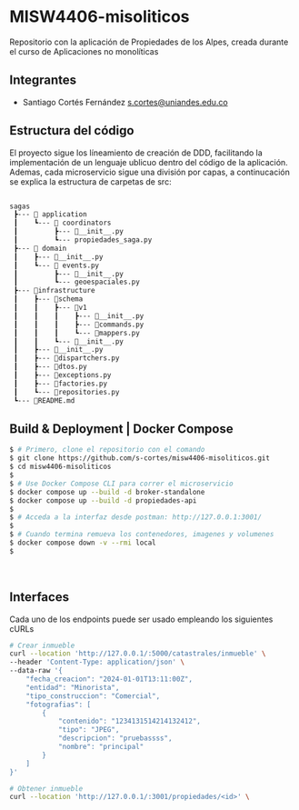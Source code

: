 # MISW4406-misoliticos
Repositorio con la aplicación de Propiedades de los Alpes, creada durante el curso de Aplicaciones no monolíticas

## Integrantes

* Santiago Cortés Fernández [s.cortes@uniandes.edu.co](mailto:s.cortes@uniandes.edu.co)

## Estructura del código

El proyecto sigue los líneamiento de creación de DDD, facilitando la implementación de un lenguaje ublicuo dentro del código de la aplicación. Ademas, cada microservicio sigue una división por capas, a continucación se explica la estructura de carpetas de src:
```bash 

sagas
 ┣--- 📂 application
 ┃    ┗--- 📂 coordinators
 ┃         ┣--- 📜__init__.py
 ┃         ┗--- propiedades_saga.py
 ┣--- 📂 domain
 ┃    ┣--- 📜__init__.py
 ┃    ┗--- 📂 events.py
 ┃         ┣--- 📜__init__.py
 ┃         ┗--- geoespaciales.py
 ┣--- 📂infrastructure
 ┃    ┣--- 📂schema
 ┃    ┃    ┣--- 📂v1
 ┃    ┃    ┃    ┣--- 📜__init__.py
 ┃    ┃    ┃    ┣--- 📜commands.py
 ┃    ┃    ┃    ┗--- 📜mappers.py
 ┃    ┃    ┗--- 📜__init__.py
 ┃    ┣--- 📜__init__.py
 ┃    ┣--- 📜dispartchers.py
 ┃    ┣--- 📜dtos.py
 ┃    ┣--- 📜exceptions.py
 ┃    ┣--- 📜factories.py
 ┃    ┗--- 📜repositories.py
 ┗--- 📜README.md
```

## Build & Deployment | Docker Compose

```bash
$ # Primero, clone el repositorio con el comando
$ git clone https://github.com/s-cortes/misw4406-misoliticos.git
$ cd misw4406-misoliticos
$
$ # Use Docker Compose CLI para correr el microservicio
$ docker compose up --build -d broker-standalone
$ docker compose up --build -d propiedades-api
$
$ # Acceda a la interfaz desde postman: http://127.0.0.1:3001/
$
$ # Cuando termina remueva los contenedores, imagenes y volumenes
$ docker compose down -v --rmi local
$
```

<br />

## Interfaces

Cada uno de los endpoints puede ser usado empleando los siguientes cURLs

```bash
# Crear inmueble
curl --location 'http://127.0.0.1/:5000/catastrales/inmueble' \
--header 'Content-Type: application/json' \
--data-raw '{
    "fecha_creacion": "2024-01-01T13:11:00Z",
    "entidad": "Minorista",
    "tipo_construccion": "Comercial",
    "fotografias": [
        {
            "contenido": "1234131514214132412",
            "tipo": "JPEG",
            "descripcion": "pruebassss",
            "nombre": "principal"
        }
    ]
}'

# Obtener inmueble
curl --location 'http://127.0.0.1/:3001/propiedades/<id>' \
```